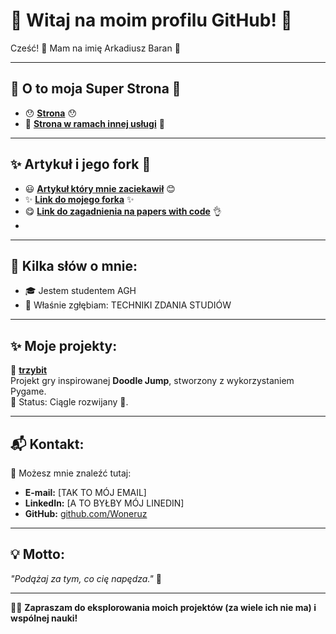 # 🎉 Witaj na moim profilu GitHub! 🎉

Cześć! 👋 Mam na imię Arkadiusz Baran  🚀

---

## 🥰 O to moja Super Strona 🥰
- 😯 **[Strona](https://woneruz.github.io/)** 😯
- 💅 **[Strona w ramach innej usługi](https://qwoneruzq.wixsite.com/super-strona/post/o-to-super-strona-arka)** 🫡

---

## ✨ Artykuł i jego fork 💅
- 😃 **[Artykuł który mnie zaciekawił](https://arxiv.org/pdf/2310.09423v2)** 😊
- ✨ **[Link do mojego forka](https://github.com/Woneruz/QUIC-is-not-Quick.git)** ✨
- 😋 **[Link do zagadnienia na papers with code](https://cs.paperswithcode.com/paper/quic-is-not-quick-enough-over-fast-internet)** 👌
- 
---

## 🧐 Kilka słów o mnie:
- 🎓 Jestem studentem AGH
- 🌱 Właśnie zgłębiam: TECHNIKI ZDANIA STUDIÓW

---

## ✨ Moje projekty:
📌 **[trzybit](https://github.com/2024-2025-AGH-Wstep-do-Informatyki/trzybit)**  
Projekt gry inspirowanej **Doodle Jump**, stworzony z wykorzystaniem Pygame.  
🔧 Status: Ciągle rozwijany 🚧.

---

## 📬 Kontakt:
💌 Możesz mnie znaleźć tutaj:
- **E-mail:** [TAK TO MÓJ EMAIL]  
- **LinkedIn:** [A TO BYŁBY MÓJ LINEDIN]  
- **GitHub:** [github.com/Woneruz](#)

---

## 💡 Motto:
*"Podążaj za tym, co cię napędza."* 🌟

---

👩‍💻 **Zapraszam do eksplorowania moich projektów (za wiele ich nie ma) i wspólnej nauki!**  
